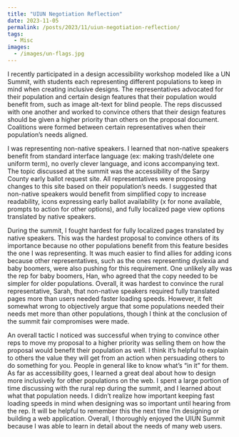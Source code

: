 ```yaml
---
title: "UIUN Negotiation Reflection"
date: 2023-11-05
permalink: /posts/2023/11/uiun-negotiation-reflection/
tags:
  - Misc
images:
  - /images/un-flags.jpg
---
```


I recently participated in a design accessibility workshop modeled like a UN Summit, with students each representing different populations to keep in mind when creating inclusive designs. The representatives advocated for their population and certain design features that their population would benefit from, such as image alt-text for blind people. The reps discussed with one another and worked to convince others that their design features should be given a higher priority than others on the proposal document. Coalitions were formed between certain representatives when their population’s needs aligned.

I was representing non-native speakers. I learned that non-native speakers benefit from standard interface language (ex: making trash/delete one uniform term), no overly clever language, and icons accompanying text. The topic discussed at the summit was the accessibility of the Sarpy County early ballot request site. All representatives were proposing changes to this site based on their population’s needs. I suggested that non-native speakers would benefit from simplified copy to increase readability, icons expressing early ballot availability (x for none available, prompts to action for other options), and fully localized page view options translated by native speakers.

During the summit, I fought hardest for fully localized pages translated by native speakers. This was the hardest proposal to convince others of its importance because no other populations benefit from this feature besides the one I was representing. It was much easier to find allies for adding icons because other representatives, such as the ones representing dyslexia and baby boomers, were also pushing for this requirement. One unlikely ally was the rep for baby boomers, Han, who agreed that the copy needed to be simpler for older populations. Overall, it was hardest to convince the rural representative, Sarah, that non-native speakers required fully translated pages more than users needed faster loading speeds. However, it felt somewhat wrong to objectively argue that some populations needed their needs met more than other populations, though I think at the conclusion of the summit fair compromises were made.

An overall tactic I noticed was successful when trying to convince other reps to move my proposal to a higher priority was selling them on how the proposal would benefit their population as well. I think it’s helpful to explain to others the value they will get from an action when persuading others to do something for you. People in general like to know what’s “in it” for them. As far as accessibility goes, I learned a great deal about how to design more inclusively for other populations on the web. I spent a large portion of time discussing with the rural rep during the summit, and I learned about what that population needs. I didn’t realize how important keeping fast loading speeds in mind when designing was so important until hearing from the rep. It will be helpful to remember this the next time I’m designing or building a web application. Overall, I thoroughly enjoyed the UIUN Summit because I was able to learn in detail about the needs of many web users.
